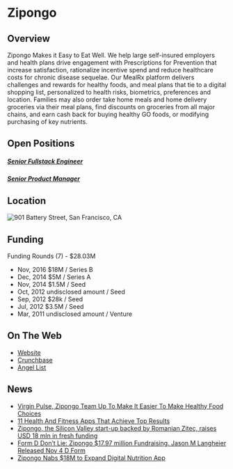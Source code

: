 # Zipongo
## Overview
Zipongo Makes it Easy to Eat Well. We help large self-insured employers and health plans drive engagement with Prescriptions for Prevention that increase satisfaction, rationalize incentive spend and reduce healthcare costs for chronic disease sequelae. Our MealRx platform delivers challenges and rewards for healthy foods, and meal plans that tie to a digital shopping list, personalized to health risks, biometrics, preferences and location. Families may also order take home meals and home delivery groceries via their meal plans, find discounts on groceries from all major chains, and earn cash back for buying healthy GO foods, or modifying purchasing of key nutrients.

## Open Positions
##### [Senior Fullstack Engineer](senior-fullstack-engineer.md)
##### [Senior Product Manager](senior-product-manager.md)

## Location
![901 Battery Street, San Francisco, CA](https://maps.googleapis.com/maps/api/staticmap?center=901+Battery+Street,+San+Francisco,+CA&zoom=13&scale=false&size=600x300&maptype=roadmap&format=png&visual_refresh=true&markers=size:mid%7Ccolor:0xff0000%7Clabel:%7C901+Battery+St.,+San+Francisco,+CA)  

## Funding
Funding Rounds (7) - $28.03M
+ Nov, 2016	$18M / Series B
+ Dec, 2014	$5M / Series A
+ Nov, 2014	$1.5M / Seed
+ Oct, 2012	undisclosed amount / Seed
+ Sep, 2012	$28k / Seed
+ Jul, 2012	$3.5M / Seed
+ Mar, 2011	undisclosed amount / Venture

## On The Web
+ [Website](http://www.zipongo.com)
+ [Crunchbase](https://www.crunchbase.com/organization/zipongo#/entity)
+ [Angel List](https://angel.co/zipongo)

## News
+ [Virgin Pulse, Zipongo Team Up To Make It Easier To Make Healthy Food Choices](http://patch.com/massachusetts/framingham/virgin-pulse-zipongo-team-make-it-easier-make-healthy-food-choices-0)
+ [11 Health And Fitness Apps That Achieve Top Results](http://www.forbes.com/sites/jennifercohen/2015/01/07/the-11-top-health-fitness-apps-that-achieve-the-best-results/3/#15032359297a)
+ [Zipongo, the Silicon Valley start-up backed by Romanian Zitec, raises USD 18 mln in fresh funding](http://www.business-review.eu/news/zipongo-the-silicon-valley-start-up-backed-by-romanian-zitec-raises-usd-18-mln-in-fresh-funding-125817)
+ [Form D Don’t Lie: Zipongo $17.97 million Fundraising. Jason M Langheier Released Nov 4 D Form](http://friscofastball.com/2016/11/07/form-d-dont-lie-zipongo-17-97-million-fundraising-jason-m-langheier-released-nov-4-d-form/)
+ [Zipongo Nabs $18M to Expand Digital Nutrition App](http://hitconsultant.net/2016/11/03/zipongo-nabs-expand-digital-nutrition-platform/)
